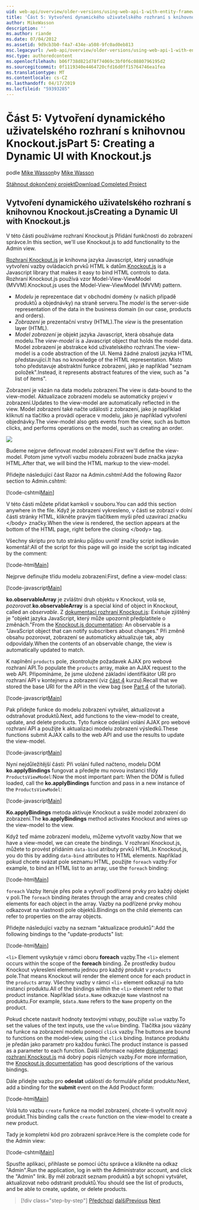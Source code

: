 ```yaml
---
uid: web-api/overview/older-versions/using-web-api-1-with-entity-framework-5/using-web-api-with-entity-framework-part-5
title: 'Část 5: Vytvoření dynamického uživatelského rozhraní s knihovnou Knockout.js | Dokumentace Microsoftu'
author: MikeWasson
description: ''
ms.author: riande
ms.date: 07/04/2012
ms.assetid: 9d9cb3b0-f4a7-434e-a508-9fc0ad0eb813
msc.legacyurl: /web-api/overview/older-versions/using-web-api-1-with-entity-framework-5/using-web-api-with-entity-framework-part-5
msc.type: authoredcontent
ms.openlocfilehash: b06f738d821d78f74069c3bf0f6c0880796195d2
ms.sourcegitcommit: 0f1119340e4464720cfd16d0ff15764746ea1fea
ms.translationtype: MT
ms.contentlocale: cs-CZ
ms.lasthandoff: 04/17/2019
ms.locfileid: "59393285"
---
```

# <a name="part-5-creating-a-dynamic-ui-with-knockoutjs"></a><span data-ttu-id="bad66-102">Část 5: Vytvoření dynamického uživatelského rozhraní s knihovnou Knockout.js</span><span class="sxs-lookup"><span data-stu-id="bad66-102">Part 5: Creating a Dynamic UI with Knockout.js</span></span>

<span data-ttu-id="bad66-103">podle [Mike Wasson](https://github.com/MikeWasson)</span><span class="sxs-lookup"><span data-stu-id="bad66-103">by [Mike Wasson](https://github.com/MikeWasson)</span></span>

[<span data-ttu-id="bad66-104">Stáhnout dokončený projekt</span><span class="sxs-lookup"><span data-stu-id="bad66-104">Download Completed Project</span></span>](http://code.msdn.microsoft.com/ASP-NET-Web-API-with-afa30545)

## <a name="creating-a-dynamic-ui-with-knockoutjs"></a><span data-ttu-id="bad66-105">Vytvoření dynamického uživatelského rozhraní s knihovnou Knockout.js</span><span class="sxs-lookup"><span data-stu-id="bad66-105">Creating a Dynamic UI with Knockout.js</span></span>

<span data-ttu-id="bad66-106">V této části používáme rozhraní Knockout.js Přidání funkčnosti do zobrazení správce.</span><span class="sxs-lookup"><span data-stu-id="bad66-106">In this section, we'll use Knockout.js to add functionality to the Admin view.</span></span>

<span data-ttu-id="bad66-107">[Rozhraní Knockout.js](http://knockoutjs.com/) je knihovna jazyka Javascript, který usnadňuje vytvoření vazby ovládacích prvků HTML k datům.</span><span class="sxs-lookup"><span data-stu-id="bad66-107">[Knockout.js](http://knockoutjs.com/) is a Javascript library that makes it easy to bind HTML controls to data.</span></span> <span data-ttu-id="bad66-108">Rozhraní Knockout.js používá vzor Model-View-ViewModel (MVVM).</span><span class="sxs-lookup"><span data-stu-id="bad66-108">Knockout.js uses the Model-View-ViewModel (MVVM) pattern.</span></span>

- <span data-ttu-id="bad66-109">*Modelu* je reprezentace dat v obchodní domény (v našich případě produktů a objednávky) na straně serveru.</span><span class="sxs-lookup"><span data-stu-id="bad66-109">The *model* is the server-side representation of the data in the business domain (in our case, products and orders).</span></span>
- <span data-ttu-id="bad66-110">*Zobrazení* je prezentační vrstvy (HTML).</span><span class="sxs-lookup"><span data-stu-id="bad66-110">The *view* is the presentation layer (HTML).</span></span>
- <span data-ttu-id="bad66-111">*Model zobrazení* je objekt jazyka Javascript, která obsahuje data modelu.</span><span class="sxs-lookup"><span data-stu-id="bad66-111">The *view-model* is a Javascript object that holds the model data.</span></span> <span data-ttu-id="bad66-112">Model zobrazení je abstrakce kód uživatelského rozhraní.</span><span class="sxs-lookup"><span data-stu-id="bad66-112">The view-model is a code abstraction of the UI.</span></span> <span data-ttu-id="bad66-113">Nemá žádné znalosti jazyka HTML představující.</span><span class="sxs-lookup"><span data-stu-id="bad66-113">It has no knowledge of the HTML representation.</span></span> <span data-ttu-id="bad66-114">Místo toho představuje abstraktní funkce zobrazení, jako je například "seznam položek".</span><span class="sxs-lookup"><span data-stu-id="bad66-114">Instead, it represents abstract features of the view, such as "a list of items".</span></span>

<span data-ttu-id="bad66-115">Zobrazení je vázán na data modelu zobrazení.</span><span class="sxs-lookup"><span data-stu-id="bad66-115">The view is data-bound to the view-model.</span></span> <span data-ttu-id="bad66-116">Aktualizace zobrazení modelu se automaticky projeví v zobrazení.</span><span class="sxs-lookup"><span data-stu-id="bad66-116">Updates to the view-model are automatically reflected in the view.</span></span> <span data-ttu-id="bad66-117">Model zobrazení také načte události z zobrazení, jako je například kliknutí na tlačítko a provádí operace v modelu, jako je například vytvoření objednávky.</span><span class="sxs-lookup"><span data-stu-id="bad66-117">The view-model also gets events from the view, such as button clicks, and performs operations on the model, such as creating an order.</span></span>

![](using-web-api-with-entity-framework-part-5/_static/image1.png)

<span data-ttu-id="bad66-118">Budeme nejprve definovat model zobrazení.</span><span class="sxs-lookup"><span data-stu-id="bad66-118">First we'll define the view-model.</span></span> <span data-ttu-id="bad66-119">Potom jsme vytvoří vazbu modelu zobrazení bude značka jazyka HTML.</span><span class="sxs-lookup"><span data-stu-id="bad66-119">After that, we will bind the HTML markup to the view-model.</span></span>

<span data-ttu-id="bad66-120">Přidejte následující část Razor na Admin.cshtml:</span><span class="sxs-lookup"><span data-stu-id="bad66-120">Add the following Razor section to Admin.cshtml:</span></span>

[!code-cshtml[Main](using-web-api-with-entity-framework-part-5/samples/sample1.cshtml)]

<span data-ttu-id="bad66-121">V této části můžete přidat kamkoli v souboru.</span><span class="sxs-lookup"><span data-stu-id="bad66-121">You can add this section anywhere in the file.</span></span> <span data-ttu-id="bad66-122">Když je zobrazení vykresleno, v části se zobrazí v dolní části stránky HTML, klikněte pravým tlačítkem myši před uzavírací značku &lt;/body&gt; značky.</span><span class="sxs-lookup"><span data-stu-id="bad66-122">When the view is rendered, the section appears at the bottom of the HTML page, right before the closing &lt;/body&gt; tag.</span></span>

<span data-ttu-id="bad66-123">Všechny skriptu pro tuto stránku půjdou uvnitř značky script indikován komentář:</span><span class="sxs-lookup"><span data-stu-id="bad66-123">All of the script for this page will go inside the script tag indicated by the comment:</span></span>

[!code-html[Main](using-web-api-with-entity-framework-part-5/samples/sample2.html)]

<span data-ttu-id="bad66-124">Nejprve definujte třídu modelu zobrazení:</span><span class="sxs-lookup"><span data-stu-id="bad66-124">First, define a view-model class:</span></span>

[!code-javascript[Main](using-web-api-with-entity-framework-part-5/samples/sample3.js)]

<span data-ttu-id="bad66-125">**ko.observableArray** je zvláštní druh objektu v Knockout, volá se, *pozorovat*.</span><span class="sxs-lookup"><span data-stu-id="bad66-125">**ko.observableArray** is a special kind of object in Knockout, called an *observable*.</span></span> <span data-ttu-id="bad66-126">Z [dokumentaci rozhraní Knockout.js](http://knockoutjs.com/documentation/observables.html): Existuje zjištěný je "objekt jazyka JavaScript, který může upozornit předplatitele o změnách."</span><span class="sxs-lookup"><span data-stu-id="bad66-126">From the [Knockout.js documentation](http://knockoutjs.com/documentation/observables.html): An observable is a "JavaScript object that can notify subscribers about changes."</span></span> <span data-ttu-id="bad66-127">Při změně obsahu pozorovat, zobrazení se automaticky aktualizuje tak, aby odpovídaly.</span><span class="sxs-lookup"><span data-stu-id="bad66-127">When the contents of an observable change, the view is automatically updated to match.</span></span>

<span data-ttu-id="bad66-128">K naplnění `products` pole, zkontrolujte požadavek AJAX pro webové rozhraní API.</span><span class="sxs-lookup"><span data-stu-id="bad66-128">To populate the `products` array, make an AJAX request to the web API.</span></span> <span data-ttu-id="bad66-129">Připomínáme, že jsme uložené základní identifikátor URI pro rozhraní API v kontejneru a zobrazení (viz [část 4](using-web-api-with-entity-framework-part-4.md) kurzu).</span><span class="sxs-lookup"><span data-stu-id="bad66-129">Recall that we stored the base URI for the API in the view bag (see [Part 4](using-web-api-with-entity-framework-part-4.md) of the tutorial).</span></span>

[!code-javascript[Main](using-web-api-with-entity-framework-part-5/samples/sample4.js?highlight=5)]

<span data-ttu-id="bad66-130">Pak přidejte funkce do modelu zobrazení vytvářet, aktualizovat a odstraňovat produktů.</span><span class="sxs-lookup"><span data-stu-id="bad66-130">Next, add functions to the view-model to create, update, and delete products.</span></span> <span data-ttu-id="bad66-131">Tyto funkce odeslání volání AJAX pro webové rozhraní API a použijte k aktualizaci modelu zobrazení výsledků.</span><span class="sxs-lookup"><span data-stu-id="bad66-131">These functions submit AJAX calls to the web API and use the results to update the view-model.</span></span>

[!code-javascript[Main](using-web-api-with-entity-framework-part-5/samples/sample5.js?highlight=7)]

<span data-ttu-id="bad66-132">Nyní nejdůležitější části: Při volání fulled načteno, modelu DOM **ko.applyBindings** fungovat a předejte mu novou instanci třídy `ProductsViewModel`:</span><span class="sxs-lookup"><span data-stu-id="bad66-132">Now the most important part: When the DOM is fulled loaded, call the **ko.applyBindings** function and pass in a new instance of the `ProductsViewModel`:</span></span>

[!code-javascript[Main](using-web-api-with-entity-framework-part-5/samples/sample6.js)]

<span data-ttu-id="bad66-133">**Ko.applyBindings** metoda aktivuje Knockout a sváže model zobrazení do zobrazení.</span><span class="sxs-lookup"><span data-stu-id="bad66-133">The **ko.applyBindings** method activates Knockout and wires up the view-model to the view.</span></span>

<span data-ttu-id="bad66-134">Když teď máme zobrazení modelu, můžeme vytvořit vazby.</span><span class="sxs-lookup"><span data-stu-id="bad66-134">Now that we have a view-model, we can create the bindings.</span></span> <span data-ttu-id="bad66-135">V rozhraní Knockout.js, můžete to provést přidáním `data-bind` atributy prvků HTML.</span><span class="sxs-lookup"><span data-stu-id="bad66-135">In Knockout.js, you do this by adding `data-bind` attributes to HTML elements.</span></span> <span data-ttu-id="bad66-136">Například pokud chcete svázat pole seznamu HTML, použijte `foreach` vazby:</span><span class="sxs-lookup"><span data-stu-id="bad66-136">For example, to bind an HTML list to an array, use the `foreach` binding:</span></span>

[!code-html[Main](using-web-api-with-entity-framework-part-5/samples/sample7.html?highlight=1)]

<span data-ttu-id="bad66-137">`foreach` Vazby Iteruje přes pole a vytvoří podřízené prvky pro každý objekt v poli.</span><span class="sxs-lookup"><span data-stu-id="bad66-137">The `foreach` binding iterates through the array and creates child elements for each object in the array.</span></span> <span data-ttu-id="bad66-138">Vazby na podřízené prvky mohou odkazovat na vlastnosti pole objektů.</span><span class="sxs-lookup"><span data-stu-id="bad66-138">Bindings on the child elements can refer to properties on the array objects.</span></span>

<span data-ttu-id="bad66-139">Přidejte následující vazby na seznam "aktualizace produktů":</span><span class="sxs-lookup"><span data-stu-id="bad66-139">Add the following bindings to the "update-products" list:</span></span>

[!code-html[Main](using-web-api-with-entity-framework-part-5/samples/sample8.html)]

<span data-ttu-id="bad66-140">`<li>` Element vyskytuje v rámci oboru **foreach** vazby.</span><span class="sxs-lookup"><span data-stu-id="bad66-140">The `<li>` element occurs within the scope of the **foreach** binding.</span></span> <span data-ttu-id="bad66-141">Že prostředky budou Knockout vykreslení elementu jednou pro každý produkt v `products` pole.</span><span class="sxs-lookup"><span data-stu-id="bad66-141">That means Knockout will render the element once for each product in the `products` array.</span></span> <span data-ttu-id="bad66-142">Všechny vazby v rámci `<li>` element odkazují na tuto instanci produktu.</span><span class="sxs-lookup"><span data-stu-id="bad66-142">All of the bindings within the `<li>` element refer to that product instance.</span></span> <span data-ttu-id="bad66-143">Například `$data.Name` odkazuje `Name` vlastnost na produktu.</span><span class="sxs-lookup"><span data-stu-id="bad66-143">For example, `$data.Name` refers to the `Name` property on the product.</span></span>

<span data-ttu-id="bad66-144">Pokud chcete nastavit hodnoty textovými vstupy, použijte `value` vazby.</span><span class="sxs-lookup"><span data-stu-id="bad66-144">To set the values of the text inputs, use the `value` binding.</span></span> <span data-ttu-id="bad66-145">Tlačítka jsou vázány na funkce na zobrazení modelu pomocí `click` vazby.</span><span class="sxs-lookup"><span data-stu-id="bad66-145">The buttons are bound to functions on the model-view, using the `click` binding.</span></span> <span data-ttu-id="bad66-146">Instance produktu je předán jako parametr pro každou funkci.</span><span class="sxs-lookup"><span data-stu-id="bad66-146">The product instance is passed as a parameter to each function.</span></span> <span data-ttu-id="bad66-147">Další informace najdete [dokumentaci rozhraní Knockout.js](http://knockoutjs.com/documentation/observables.html) má dobrý popis různých vazby.</span><span class="sxs-lookup"><span data-stu-id="bad66-147">For more information, the [Knockout.js documentation](http://knockoutjs.com/documentation/observables.html) has good descriptions of the various bindings.</span></span>

<span data-ttu-id="bad66-148">Dále přidejte vazbu pro **odeslat** událostí do formuláře přidat produktu:</span><span class="sxs-lookup"><span data-stu-id="bad66-148">Next, add a binding for the **submit** event on the Add Product form:</span></span>

[!code-html[Main](using-web-api-with-entity-framework-part-5/samples/sample9.html)]

<span data-ttu-id="bad66-149">Volá tuto vazbu `create` funkce na model zobrazení, chcete-li vytvořit nový produkt.</span><span class="sxs-lookup"><span data-stu-id="bad66-149">This binding calls the `create` function on the view-model to create a new product.</span></span>

<span data-ttu-id="bad66-150">Tady je kompletní kód pro zobrazení správce:</span><span class="sxs-lookup"><span data-stu-id="bad66-150">Here is the complete code for the Admin view:</span></span>

[!code-cshtml[Main](using-web-api-with-entity-framework-part-5/samples/sample10.cshtml)]

<span data-ttu-id="bad66-151">Spusťte aplikaci, přihlaste se pomocí účtu správce a klikněte na odkaz "Admin".</span><span class="sxs-lookup"><span data-stu-id="bad66-151">Run the application, log in with the Administrator account, and click the "Admin" link.</span></span> <span data-ttu-id="bad66-152">By měl zobrazit seznam produktů a být schopni vytvářet, aktualizovat nebo odstranit produktů.</span><span class="sxs-lookup"><span data-stu-id="bad66-152">You should see the list of products, and be able to create, update, or delete products.</span></span>

> [!div class="step-by-step"]
> <span data-ttu-id="bad66-153">[Předchozí](using-web-api-with-entity-framework-part-4.md)
> [další](using-web-api-with-entity-framework-part-6.md)</span><span class="sxs-lookup"><span data-stu-id="bad66-153">[Previous](using-web-api-with-entity-framework-part-4.md)
[Next](using-web-api-with-entity-framework-part-6.md)</span></span>
